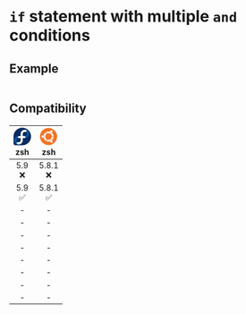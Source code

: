 # `if` statement with multiple `and` conditions

## Example

```sh

```

## Compatibility
| ![fedora](../../os/fedora/logo.png)<br>zsh | ![ubuntu](../../os/ubuntu/logo.png)<br>zsh |
|:---:|:---:|
| 5.9<br>❌ | 5.8.1<br>❌ |
| 5.9<br>✅ | 5.8.1<br>✅ |
| - | - |
| - | - |
| - | - |
| - | - |
| - | - |
| - | - |
| - | - |
| - | - |
